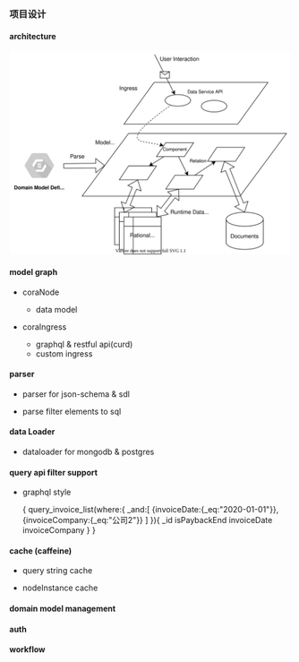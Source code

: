### 项目设计

#### architecture

![](./cora.svg)

#### model graph

+ coraNode
  + data model

+ coraIngress
  + graphql & restful api(curd)
  + custom ingress

#### parser
+ parser for json-schema & sdl


+ parse filter elements to sql

#### data Loader
+ dataloader for mongodb & postgres

#### query api filter support
+ graphql style
  

    {
        query_invoice_list(where:{
            _and:[
                {invoiceDate:{_eq:"2020-01-01"}},
                {invoiceCompany:{_eq:"公司2"}}
            ]
        }){
            _id
            isPaybackEnd
            invoiceDate
            invoiceCompany
        }
    }

#### cache (caffeine)
+ query string cache
  
+ nodeInstance cache

#### domain model management

#### auth 

#### workflow